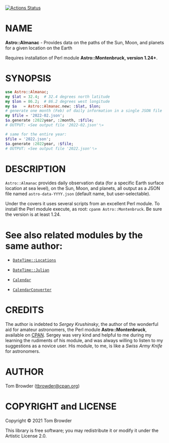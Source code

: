[![Actions Status](https://github.com/tbrowder/Astro-Almanac/workflows/test/badge.svg)](https://github.com/tbrowder/Astro-Almanac/actions)

NAME
====

**Astro::Almanac** - Provides data on the paths of the Sun, Moon, and planets for a given location on the Earth

Requires installation of Perl module **Astro::Montenbruck, version 1.24+**.

SYNOPSIS
========

```raku
use Astro::Almanac;
my $lat = 32.4;  # 32.4 degrees north latitude
my $lon = 86.2;  # 86.2 degrees west longitude
my $a   = Astro::Almanac.new: :$lat, $lon;
# generate one month (Feb) of daily information in a single JSON file
my $file = '2022-02.json';
$a.generate :2022year, :2month, :$file;
# OUTPUT: «See output file '2022-02.json'␤»

# same for the entire year:
$file = '2022.json';
$a.generate :2022year, :$file;
# OUTPUT: «See output file '2022.json'␤»
```

DESCRIPTION
===========

`Astro::Almanac` provides daily observation data (for a specific Earth surface location at sea level), on the Sun, Moon, and planets, all output as a JSON file named `astro-data-YYYY.json` (default name, but user-selectable).

Under the covers it uses several scripts from an excellent Perl module. To install the Perl module execute, as root: `cpanm Astro::Montenbruck`. Be sure the version is at least 1.24.

See also related modules by the same author:
============================================

  * [`DateTime::Locations`](https://github.com/tbrowder/DateTime-Location)

  * [`DateTime::Julian`](https://github.com/tbrowder/DateTime-Julian)

  * [`Calendar`](https://github.com/tbrowder/Calendar)

  * [`CalendarConverter`](https://github.com/tbrowder/CalendarConverter)

CREDITS
=======

The author is indebted to *Sergey Krushinsky*, the author of the wonderful aid for amateur astronomers, the Perl module **Astro::Montenbruck**, available on [CPAN](https://cpan.org). Sergey was very kind and helpful to me during my learning the rudiments of his module, and was always willing to listen to my suggestions as a novice user. His module, to me, is like a *Swiss Army Knife* for astronomers.

AUTHOR
======

Tom Browder (tbrowder@cpan.org)

COPYRIGHT and LICENSE
=====================

Copyright © 2021 Tom Browder

This library is free software; you may redistribute it or modify it under the Artistic License 2.0.

